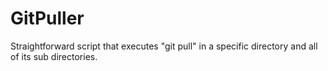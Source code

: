 # GitPuller
Straightforward script that executes "git pull" in a specific directory and all of its sub directories.
